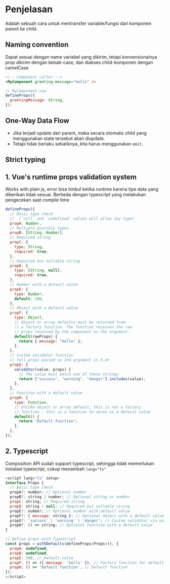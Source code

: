 # Penjelasan

Adalah sebuah cara untuk mentransfer variable/fungsi dari komponen parent ke child.

## Naming convention

Dapat sesuai dengan name variabel yang dikirim, tetapi konvensionalnya prop dikirim dengan kebab-case, dan diakses child-komponen dengan camelCase

```html
<!-- Component caller -->
<MyComponent greeting-message="hello" />
```

```javascript
// MyComponent.vue
defineProps({
  greetingMessage: String,
});
```

## One-Way Data Flow

- Jika terjadi update dari parent, maka secara otomatis child yang menggunakan state tersebut akan diupdate.
- Tetapi tidak berlaku sebaliknya, kita harus menggunakan `emit`.

## Strict typing

## 1. Vue's runtime props validation system

Works with plain js, error bisa timbul ketika runtime karena tipe data yang diberikan tidak sesuai. Berbeda dengan typescript yang melakukan pengecekan saat compile time

```javascript
defineProps({
  // Basic type check
  //  (`null` and `undefined` values will allow any type)
  propA: Number,
  // Multiple possible types
  propB: [String, Number],
  // Required string
  propC: {
    type: String,
    required: true,
  },
  // Required but nullable string
  propD: {
    type: [String, null],
    required: true,
  },
  // Number with a default value
  propE: {
    type: Number,
    default: 100,
  },
  // Object with a default value
  propF: {
    type: Object,
    // Object or array defaults must be returned from
    // a factory function. The function receives the raw
    // props received by the component as the argument.
    default(rawProps) {
      return { message: "hello" };
    },
  },
  // Custom validator function
  // full props passed as 2nd argument in 3.4+
  propG: {
    validator(value, props) {
      // The value must match one of these strings
      return ["success", "warning", "danger"].includes(value);
    },
  },
  // Function with a default value
  propH: {
    type: Function,
    // Unlike object or array default, this is not a factory
    // function - this is a function to serve as a default value
    default() {
      return "Default function";
    },
  },
});
```

## 2. Typescript

Composition API sudah support typescript, sehingga tidak memerlukan instalasi typescript, cukup menambah `lang="ts"`

```javascript
<script lang="ts" setup>
interface Props {
  // Basic type check
  propA?: number; // Optional number
  propB?: string | number; // Optional string or number
  propC: string; // Required string
  propD: string | null; // Required but nullable string
  propE?: number; // Optional number with default value
  propF?: { message: string }; // Optional object with a default value
  propG?: 'success' | 'warning' | 'danger'; // Custom validator via union type
  propH?: () => string; // Optional function with a default value
}

// Define props with TypeScript
const props = withDefaults(defineProps<Props>(), {
  propA: undefined,
  propB: undefined,
  propE: 100, // Default value
  propF: () => ({ message: 'hello' }), // Factory function for default value
  propH: () => 'Default function', // Default function
});
</script>
```
